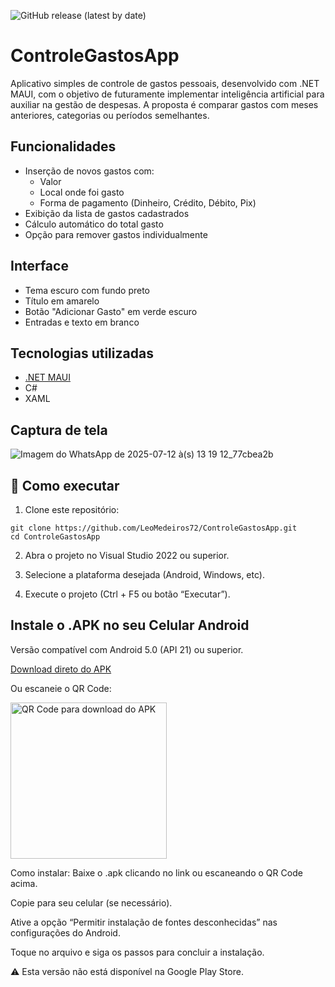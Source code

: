 ![GitHub release (latest by date)](https://img.shields.io/github/v/release/LeoMedeiros72/ControleGastosApp)

# ControleGastosApp

Aplicativo simples de controle de gastos pessoais, desenvolvido com .NET MAUI, com o objetivo de futuramente implementar inteligência artificial para auxiliar na gestão de despesas. A proposta é comparar gastos com meses anteriores, categorias ou períodos semelhantes.

## Funcionalidades

- Inserção de novos gastos com:
  - Valor
  - Local onde foi gasto
  - Forma de pagamento (Dinheiro, Crédito, Débito, Pix)
- Exibição da lista de gastos cadastrados
- Cálculo automático do total gasto
- Opção para remover gastos individualmente

## Interface

- Tema escuro com fundo preto
- Título em amarelo
- Botão "Adicionar Gasto" em verde escuro
- Entradas e texto em branco

## Tecnologias utilizadas

- [.NET MAUI](https://learn.microsoft.com/en-us/dotnet/maui/)
- C#
- XAML

## Captura de tela

![Imagem do WhatsApp de 2025-07-12 à(s) 13 19 12_77cbea2b](https://github.com/user-attachments/assets/0b63fe90-bf97-49c0-ab3d-4791f27c9a69)


## 🚀 Como executar

1. Clone este repositório:
```
git clone https://github.com/LeoMedeiros72/ControleGastosApp.git
cd ControleGastosApp
```
2. Abra o projeto no Visual Studio 2022 ou superior.

3. Selecione a plataforma desejada (Android, Windows, etc).
   
4. Execute o projeto (Ctrl + F5 ou botão “Executar”).


## Instale o .APK no seu Celular Android

Versão compatível com Android 5.0 (API 21) ou superior.

[Download direto do APK](https://github.com/LeoMedeiros72/ControleGastosApp/releases/download/v1.0.0/ContoleGastosApp-v1.0.0-arm64.apk)

Ou escaneie o QR Code:

<img src="https://github.com/user-attachments/assets/542bfe8b-f5a2-4699-90f3-b918480a3937" width="250" alt="QR Code para download do APK" />

Como instalar:
Baixe o .apk clicando no link ou escaneando o QR Code acima.

Copie para seu celular (se necessário).

Ative a opção “Permitir instalação de fontes desconhecidas” nas configurações do Android.

Toque no arquivo e siga os passos para concluir a instalação.

⚠️ Esta versão não está disponível na Google Play Store.



